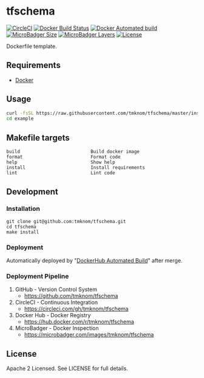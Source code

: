 # tfschema

[![CircleCI](https://circleci.com/gh/tmknom/tfschema.svg?style=svg)](https://circleci.com/gh/tmknom/tfschema)
[![Docker Build Status](https://img.shields.io/docker/build/tmknom/tfschema.svg)](https://hub.docker.com/r/tmknom/tfschema/builds/)
[![Docker Automated build](https://img.shields.io/docker/automated/tmknom/tfschema.svg)](https://hub.docker.com/r/tmknom/tfschema/)
[![MicroBadger Size](https://img.shields.io/microbadger/image-size/tmknom/tfschema.svg)](https://microbadger.com/images/tmknom/tfschema)
[![MicroBadger Layers](https://img.shields.io/microbadger/layers/tmknom/tfschema.svg)](https://microbadger.com/images/tmknom/tfschema)
[![License](https://img.shields.io/github/license/tmknom/tfschema.svg)](https://opensource.org/licenses/Apache-2.0)

Dockerfile template.

## Requirements

- [Docker](https://www.docker.com/)

## Usage

```sh
curl -fsSL https://raw.githubusercontent.com/tmknom/tfschema/master/install | sh -s example
cd example
```

## Makefile targets

```text
build                          Build docker image
format                         Format code
help                           Show help
install                        Install requirements
lint                           Lint code
```

## Development

### Installation

```shell
git clone git@github.com:tmknom/tfschema.git
cd tfschema
make install
```

### Deployment

Automatically deployed by "[DockerHub Automated Build](https://docs.docker.com/docker-hub/builds/)" after merge.

### Deployment Pipeline

1. GitHub - Version Control System
   - <https://github.com/tmknom/tfschema>
2. CircleCI - Continuous Integration
   - <https://circleci.com/gh/tmknom/tfschema>
3. Docker Hub - Docker Registry
   - <https://hub.docker.com/r/tmknom/tfschema>
4. MicroBadger - Docker Inspection
   - <https://microbadger.com/images/tmknom/tfschema>

## License

Apache 2 Licensed. See LICENSE for full details.
